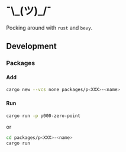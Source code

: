 # ¯\\\_(ツ)\_/¯

Pocking around with `rust` and `bevy`.

## Development

### Packages

#### Add

```sh
cargo new --vcs none packages/p<XXX>-<name>
```

#### Run

```sh
cargo run -p p000-zero-point
```

or

```sh
cd packages/p<XXX>-<name>
cargo run
```
